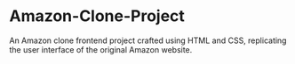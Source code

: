 # Amazon-Clone-Project
An Amazon clone frontend project crafted using HTML and CSS, replicating the user interface of the original Amazon website.
